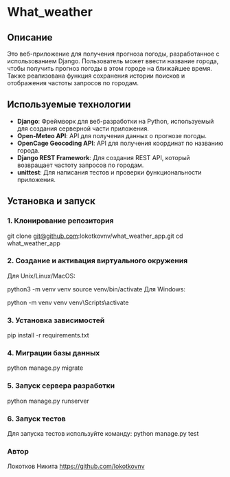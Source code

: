 # What_weather

## Описание

Это веб-приложение для получения прогноза погоды, разработанное с использованием Django. Пользователь может ввести название города, чтобы получить прогноз погоды в этом городе на ближайшее время. Также реализована функция сохранения истории поисков и отображения частоты запросов по городам.

## Используемые технологии

- **Django**: Фреймворк для веб-разработки на Python, используемый для создания серверной части приложения.
- **Open-Meteo API**: API для получения данных о прогнозе погоды.
- **OpenCage Geocoding API**: API для получения координат по названию города.
- **Django REST Framework**: Для создания REST API, который возвращает частоту запросов по городам.
- **unittest**: Для написания тестов и проверки функциональности приложения.
## Установка и запуск

### 1. Клонирование репозитория

git clone git@github.com:lokotkovnv/what_weather_app.git
cd what_weather_app
### 2. Создание и активация виртуального окружения
Для Unix/Linux/MacOS:

python3 -m venv venv
source venv/bin/activate
Для Windows:

python -m venv venv
venv\Scripts\activate
### 3. Установка зависимостей
pip install -r requirements.txt
### 4. Миграции базы данных
python manage.py migrate
### 5. Запуск сервера разработки
python manage.py runserver
### 6. Запуск тестов
Для запуска тестов используйте команду:
python manage.py test

### Автор
Локотков Никита
https://github.com/lokotkovnv
